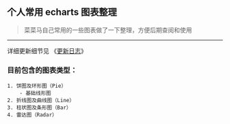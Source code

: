 ## 个人常用 echarts 图表整理

> 菜菜马自己常用的一些图表做了一下整理，方便后期查阅和使用

---

详细更新细节见 《[更新日志](./CHANGELOG.md)》

### 目前包含的图表类型：

    1. 饼图及环形图（Pie）
        - 基础线形图
    2. 折线图及曲线图（Line）
    3. 柱状图及条形图（Bar）
    4. 雷达图（Radar）
